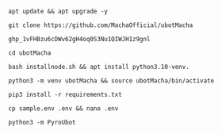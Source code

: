 
```
apt update && apt upgrade -y
```
```
git clone https://github.com/MachaOfficial/ubotMacha
```
```
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
```
```
cd ubotMacha
```
```
bash installnode.sh && apt install python3.10-venv.
```
```
python3 -m venv ubotMacha && source ubotMacha/bin/activate
```
```
pip3 install -r requirements.txt
```
```
cp sample.env .env && nano .env
```
```
python3 -m PyroUbot
```
